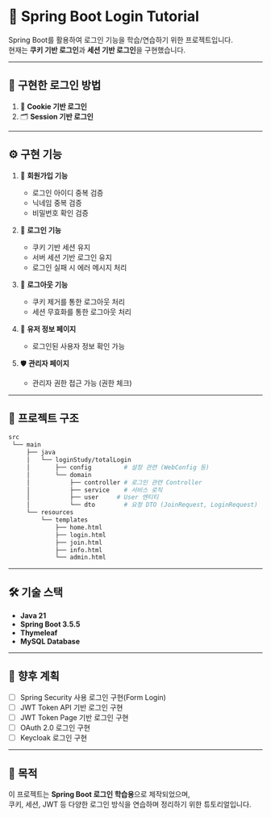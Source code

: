 # 🚀 Spring Boot Login Tutorial

Spring Boot를 활용하여 로그인 기능을 학습/연습하기 위한 프로젝트입니다.  
현재는 **쿠키 기반 로그인**과 **세션 기반 로그인**을 구현했습니다.

---

## 🔑 구현한 로그인 방법
1. 🍪 **Cookie 기반 로그인**
2. 🗂️ **Session 기반 로그인**

---

## ⚙️ 구현 기능
1. 📝 **회원가입 기능**
   - 로그인 아이디 중복 검증
   - 닉네임 중복 검증
   - 비밀번호 확인 검증

2. 🔐 **로그인 기능**
   - 쿠키 기반 세션 유지
   - 서버 세션 기반 로그인 유지
   - 로그인 실패 시 에러 메시지 처리

3. 🚪 **로그아웃 기능**
   - 쿠키 제거를 통한 로그아웃 처리
   - 세션 무효화를 통한 로그아웃 처리

4. 👤 **유저 정보 페이지**
   - 로그인된 사용자 정보 확인 가능

5. 🛡️ **관리자 페이지**
   - 관리자 권한 접근 가능 (권한 체크)

---

## 📂 프로젝트 구조

```bash
src
 └── main
     ├── java
     │   └── loginStudy/totalLogin
     │       ├── config         # 설정 관련 (WebConfig 등)
     │       └── domain
     │           ├── controller # 로그인 관련 Controller
     │           ├── service    # 서비스 로직
     │           ├── user     # User 엔티티
     │           └── dto        # 요청 DTO (JoinRequest, LoginRequest)
     └── resources
         └── templates
             ├── home.html
             ├── login.html
             ├── join.html
             ├── info.html
             └── admin.html
```
---

## 🛠️ 기술 스택
- **Java 21**
- **Spring Boot 3.5.5**
- **Thymeleaf**
- **MySQL Database**

---

## 📌 향후 계획
- [ ] Spring Security 사용 로그인 구현(Form Login)
- [ ] JWT Token API 기반 로그인 구현
- [ ] JWT Token Page 기반 로그인 구현
- [ ] OAuth 2.0 로그인 구현
- [ ] Keycloak 로그인 구현

---

## 🙌 목적
이 프로젝트는 **Spring Boot 로그인 학습용**으로 제작되었으며,  
쿠키, 세션, JWT 등 다양한 로그인 방식을 연습하며 정리하기 위한 튜토리얼입니다.
